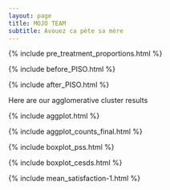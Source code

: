```yaml
---
layout: page
title: MOJO TEAM
subtitle: Avouez ca pète sa mère
---
```

{% include pre_treatment_proportions.html %}


{% include before_PISO.html %}

{% include after_PISO.html %}

Here are our agglomerative cluster results

{% include aggplot.html %}

{% include aggplot_counts_final.html %}

{% include boxplot_pss.html %}

{% include boxplot_cesds.html %}

{% include mean_satisfaction-1.html %}


